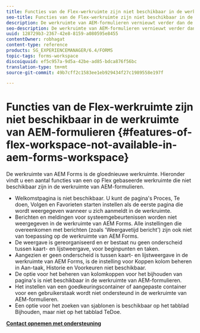 ```yaml
---
title: Functies van de Flex-werkruimte zijn niet beschikbaar in de werkruimte van AEM-formulieren
seo-title: Functies van de Flex-werkruimte zijn niet beschikbaar in de werkruimte van AEM-formulieren
description: De werkruimte van AEM-formulieren vernieuwt verder dan de op Flex gebaseerde werkruimte. Lees meer over de verschillen in functies en mogelijkheden.
seo-description: De werkruimte van AEM-formulieren vernieuwt verder dan de op Flex gebaseerde werkruimte. Lees meer over de verschillen in functies en mogelijkheden.
uuid: 128729b3-2367-42e8-8159-a080595e8455
contentOwner: robhagat
content-type: reference
products: SG_EXPERIENCEMANAGER/6.4/FORMS
topic-tags: forms-workspace
discoiquuid: ef5c957a-9d5a-42be-ad85-bdca876f56bc
translation-type: tm+mt
source-git-commit: 49b7cff2c1583ee1eb929434f27c1989558e197f

---
```



# Functies van de Flex-werkruimte zijn niet beschikbaar in de werkruimte van AEM-formulieren {#features-of-flex-workspace-not-available-in-aem-forms-workspace}

De werkruimte van AEM Forms is de gloednieuwe werkruimte. Hieronder vindt u een aantal functies van een op Flex gebaseerde werkruimte die niet beschikbaar zijn in de werkruimte van AEM-formulieren.

* Welkomstpagina is niet beschikbaar. U kunt de pagina&#39;s Proces, Te doen, Volgen en Favorieten starten instellen als de eerste pagina die wordt weergegeven wanneer u zich aanmeldt in de werkruimte.
* Berichten en meldingen voor systeemgebeurtenissen worden niet weergegeven in de werkruimte van AEM Forms. Alle instellingen die overeenkomen met berichten (zoals &#39;Weergavetijd bericht&#39;) zijn ook niet van toepassing op de werkruimte van AEM Forms.
* De weergave is gereorganiseerd en er bestaat nu geen onderscheid tussen kaart- en lijstweergave, voor beginpunten en taken.
* Aangezien er geen onderscheid is tussen kaart- en lijstweergave in de werkruimte van AEM Forms, is de instelling voor Koppen kolom beheren in Aan-taak, Historie en Voorkeuren niet beschikbaar.
* De optie voor het beheren van kolomkoppen voor het bijhouden van pagina&#39;s is niet beschikbaar in de werkruimte van AEM-formulieren.
* Het instellen van een goedkeuringscontainer of aangepaste container voor een gebruikerstaak wordt niet ondersteund in de werkruimte van AEM-formulieren.
* Een optie voor het zoeken van sjablonen is beschikbaar op het tabblad Bijhouden, maar niet op het tabblad TeDoe.

**[Contact opnemen met ondersteuning](https://www.adobe.com/account/sign-in.supportportal.html)**
